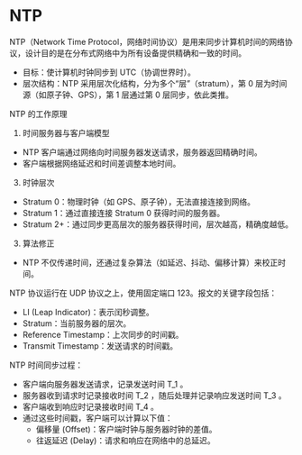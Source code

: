 # NTP

NTP（Network Time Protocol，网络时间协议）是用来同步计算机时间的网络协议，设计目的是在分布式网络中为所有设备提供精确和一致的时间。

- 目标：使计算机时钟同步到 UTC（协调世界时）。
- 层次结构：NTP 采用层次化结构，分为多个“层”（stratum），第 0 层为时间源（如原子钟、GPS），第 1 层通过第 0 层同步，依此类推。

NTP 的工作原理

1. 时间服务器与客户端模型

- NTP 客户端通过网络向时间服务器发送请求，服务器返回精确时间。
- 客户端根据网络延迟和时间差调整本地时间。

3. 时钟层次

- Stratum 0：物理时钟（如 GPS、原子钟），无法直接连接到网络。
- Stratum 1：通过直接连接 Stratum 0 获得时间的服务器。
- Stratum 2+：通过同步更高层次的服务器获得时间，层次越高，精确度越低。

3. 算法修正

- NTP 不仅传递时间，还通过复杂算法（如延迟、抖动、偏移计算）来校正时间。

NTP 协议运行在 UDP 协议之上，使用固定端口 123。报文的关键字段包括：

- LI (Leap Indicator)：表示闰秒调整。
- Stratum：当前服务器的层次。
- Reference Timestamp：上次同步的时间戳。
- Transmit Timestamp：发送请求的时间戳。

NTP 时间同步过程：

- 客户端向服务器发送请求，记录发送时间  T_1 。
- 服务器收到请求时记录接收时间  T_2 ，随后处理并记录响应发送时间  T_3 。
- 客户端收到响应时记录接收时间  T_4 。
- 通过这些时间戳，客户端可以计算以下值：
  - 偏移量 (Offset)：客户端时钟与服务器时钟的差值。
  - 往返延迟 (Delay)：请求和响应在网络中的总延迟。
